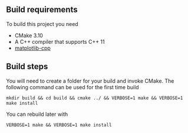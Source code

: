 ## Build requirements
To build this project you need
- CMake 3.10
- A C++ compiler that supports C++ 11
- [matplotlib-cpp](https://github.com/lava/matplotlib-cpp)

## Build steps
You will need to create a folder for your build and invoke CMake. The following command can be used for the first time build

`
mkdir build && cd build && cmake ../ && VERBOSE=1 make && VERBOSE=1 make install
`

You can rebuild later with

`
VERBOSE=1 make && VERBOSE=1 make install
`